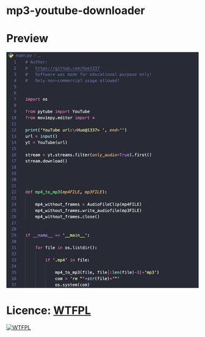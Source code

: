 # mp3-youtube-downloader

# Preview

![Alt text](pics/script.png?raw=true "Title")

# Licence: <a href="http://www.wtfpl.net/" />WTFPL</a>

<a href="http://www.wtfpl.net/"><img
       src="http://www.wtfpl.net/wp-content/uploads/2012/12/logo-220x1601.png"
       alt="WTFPL" /></a>

